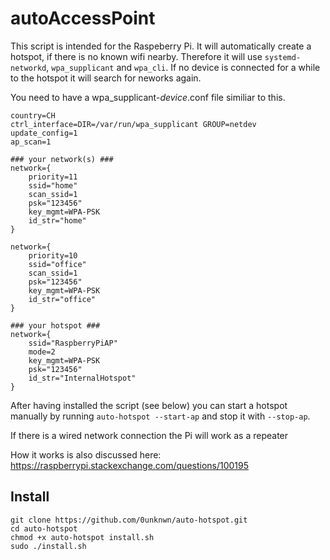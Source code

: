 # autoAccessPoint
This script is intended for the Raspeberry Pi. It will automatically create a hotspot, if there is no known wifi nearby. 
Therefore it will use `systemd-networkd`, `wpa_supplicant` and `wpa_cli`.
If no device is connected for a while to the hotspot it will search for neworks again.

You need to have a wpa_supplicant-_device_.conf file similiar to this.

```
country=CH
ctrl_interface=DIR=/var/run/wpa_supplicant GROUP=netdev
update_config=1
ap_scan=1

### your network(s) ###    
network={
    priority=11
    ssid="home"
    scan_ssid=1
    psk="123456"
    key_mgmt=WPA-PSK
    id_str="home"
}

network={
    priority=10
    ssid="office"
    scan_ssid=1
    psk="123456"
    key_mgmt=WPA-PSK
    id_str="office"
}

### your hotspot ###
network={
    ssid="RaspberryPiAP"
    mode=2
    key_mgmt=WPA-PSK
    psk="123456"
    id_str="InternalHotspot"
}
```

After having installed the script (see below) you can start a hotspot manually by running `auto-hotspot --start-ap` 
and stop it with `--stop-ap`.

If there is a wired network connection the Pi will work as a repeater

How it works is also discussed here: 
https://raspberrypi.stackexchange.com/questions/100195


## Install

```
git clone https://github.com/0unknwn/auto-hotspot.git
cd auto-hotspot
chmod +x auto-hotspot install.sh
sudo ./install.sh
```

